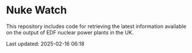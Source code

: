 # Nuke Watch

This repository includes code for retrieving the latest information available on the output of EDF nuclear power plants in the UK.

Last updated: 2025-02-16 06:18